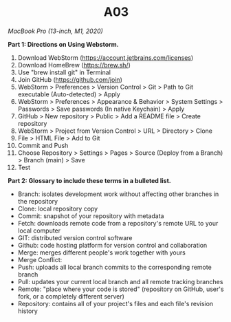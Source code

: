 <h1 align="center"> A03 </h1>

*MacBook Pro (13-inch, M1, 2020)*

**Part 1: Directions on Using Webstorm.**

1) Download WebStorm (https://account.jetbrains.com/licenses)
2) Download HomeBrew (https://brew.sh/)
3) Use "brew install git" in Terminal
4) Join GitHub (https://github.com/join)
5) WebStorm > Preferences > Version Control > Git > Path to Git executable (Auto-detected) > Apply
6) WebStorm > Preferences > Appearance & Behavior > System Settings > Passwords > Save passwords (In native Keychain) > Apply
7) GitHub > New repository > Public > Add a README file > Create repository
8) WebStorm > Project from Version Control > URL > Directory > Clone
9) File > HTML File > Add to Git
10) Commit and Push
11) Choose Repository > Settings > Pages > Source (Deploy from a Branch) > Branch (main) > Save
12) Test

**Part 2: Glossary to include these terms in a bulleted list.**

- Branch: isolates development work without affecting other branches in the repository
- Clone: local repository copy
- Commit: snapshot of your repository with metadata
- Fetch: downloads remote code from a repository's remote URL to your local computer
- GIT: distributed version control software
- Github: code hosting platform for version control and collaboration
- Merge: merges different people's work together with yours
- Merge Conflict: 
- Push: uploads all local branch commits to the corresponding remote branch
- Pull: updates your current local branch and all remote tracking branches
- Remote: "place where your code is stored" (repository on GitHub, user's fork, or a completely different server)
- Repository: contains all of your project's files and each file's revision history
